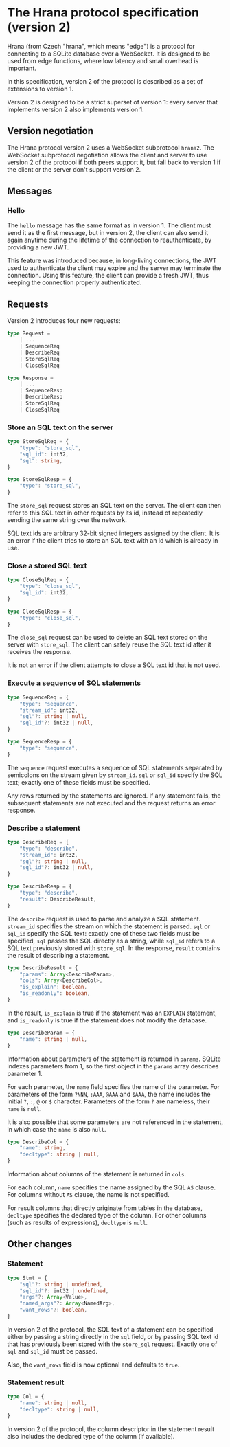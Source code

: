 # The Hrana protocol specification (version 2)

Hrana (from Czech "hrana", which means "edge") is a protocol for connecting to a
SQLite database over a WebSocket. It is designed to be used from edge functions,
where low latency and small overhead is important.

In this specification, version 2 of the protocol is described as a set of
extensions to version 1.

Version 2 is designed to be a strict superset of version 1: every server that
implements version 2 also implements version 1.

## Version negotiation

The Hrana protocol version 2 uses a WebSocket subprotocol `hrana2`. The
WebSocket subprotocol negotiation allows the client and server to use version 2
of the protocol if both peers support it, but fall back to version 1 if the
client or the server don't support version 2.

## Messages

### Hello

The `hello` message has the same format as in version 1. The client must send it
as the first message, but in version 2, the client can also send it again
anytime during the lifetime of the connection to reauthenticate, by providing a
new JWT.

This feature was introduced because, in long-living connections, the JWT used to
authenticate the client may expire and the server may terminate the connection.
Using this feature, the client can provide a fresh JWT, thus keeping the
connection properly authenticated.

## Requests

Version 2 introduces four new requests:

```typescript
type Request =
    | ...
    | SequenceReq
    | DescribeReq
    | StoreSqlReq
    | CloseSqlReq

type Response =
    | ...
    | SequenceResp
    | DescribeResp
    | StoreSqlReq
    | CloseSqlReq
```

### Store an SQL text on the server

```typescript
type StoreSqlReq = {
    "type": "store_sql",
    "sql_id": int32,
    "sql": string,
}

type StoreSqlResp = {
    "type": "store_sql",
}
```

The `store_sql` request stores an SQL text on the server. The client can then
refer to this SQL text in other requests by its id, instead of repeatedly
sending the same string over the network.

SQL text ids are arbitrary 32-bit signed integers assigned by the client. It is
an error if the client tries to store an SQL text with an id which is already in
use.

### Close a stored SQL text

```typescript
type CloseSqlReq = {
    "type": "close_sql",
    "sql_id": int32,
}

type CloseSqlResp = {
    "type": "close_sql",
}
```

The `close_sql` request can be used to delete an SQL text stored on the server
with `store_sql`. The client can safely reuse the SQL text id after it receives
the response.

It is not an error if the client attempts to close a SQL text id that is not
used.

### Execute a sequence of SQL statements

```typescript
type SequenceReq = {
    "type": "sequence",
    "stream_id": int32,
    "sql"?: string | null,
    "sql_id"?: int32 | null,
}

type SequenceResp = {
    "type": "sequence",
}
```

The `sequence` request executes a sequence of SQL statements separated by
semicolons on the stream given by `stream_id`. `sql` or `sql_id` specify the SQL
text; exactly one of these fields must be specified.

Any rows returned by the statements are ignored. If any statement fails, the
subsequent statements are not executed and the request returns an error
response.

### Describe a statement

```typescript
type DescribeReq = {
    "type": "describe",
    "stream_id": int32,
    "sql"?: string | null,
    "sql_id"?: int32 | null,
}

type DescribeResp = {
    "type": "describe",
    "result": DescribeResult,
}
```

The `describe` request is used to parse and analyze a SQL statement. `stream_id`
specifies the stream on which the statement is parsed. `sql` or `sql_id` specify
the SQL text: exactly one of these two fields must be specified, `sql` passes
the SQL directly as a string, while `sql_id` refers to a SQL text previously
stored with `store_sql`. In the response, `result` contains the result of
describing a statement.

```typescript
type DescribeResult = {
    "params": Array<DescribeParam>,
    "cols": Array<DescribeCol>,
    "is_explain": boolean,
    "is_readonly": boolean,
}
```

In the result, `is_explain` is true if the statement was an `EXPLAIN` statement,
and `is_readonly` is true if the statement does not modify the database.

```typescript
type DescribeParam = {
    "name": string | null,
}
```

Information about parameters of the statement is returned in `params`. SQLite
indexes parameters from 1, so the first object in the `params` array describes
parameter 1.

For each parameter, the `name` field specifies the name of the parameter. For
parameters of the form `?NNN`, `:AAA`, `@AAA` and `$AAA`, the name includes the
initial `?`, `:`, `@` or `$` character. Parameters of the form `?` are nameless,
their `name` is `null`.

It is also possible that some parameters are not referenced in the statement, in
which case the `name` is also `null`.

```typescript
type DescribeCol = {
    "name": string,
    "decltype": string | null,
}
```

Information about columns of the statement is returned in `cols`.

For each column, `name` specifies the name assigned by the SQL `AS` clause. For
columns without `AS` clause, the name is not specified.

For result columns that directly originate from tables in the database,
`decltype` specifies the declared type of the column. For other columns (such as
results of expressions), `decltype` is `null`.

## Other changes

### Statement

```typescript
type Stmt = {
    "sql"?: string | undefined,
    "sql_id"?: int32 | undefined,
    "args"?: Array<Value>,
    "named_args"?: Array<NamedArg>,
    "want_rows"?: boolean,
}
```

In version 2 of the protocol, the SQL text of a statement can be specified
either by passing a string directly in the `sql` field, or by passing SQL text
id that has previously been stored with the `store_sql` request. Exactly one of
`sql` and `sql_id` must be passed.

Also, the `want_rows` field is now optional and defaults to `true`.

### Statement result

```typescript
type Col = {
    "name": string | null,
    "decltype": string | null,
}
```

In version 2 of the protocol, the column descriptor in the statement result also
includes the declared type of the column (if available).
